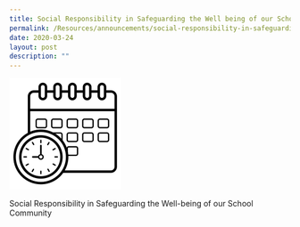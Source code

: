 ```yaml
---
title: Social Responsibility in Safeguarding the Well being of our School Community
permalink: /Resources/announcements/social-responsibility-in-safeguarding-the-well-being-of-our-school/
date: 2020-03-24
layout: post
description: ""
---
```

<a href="/files/Announcement/2022-Term-2-Class-Timetable-10032022.pdf" target = "_blank"> <img src="/images/Announcements/3241389-200.png"></a>

Social Responsibility in Safeguarding the Well-being of our School Community